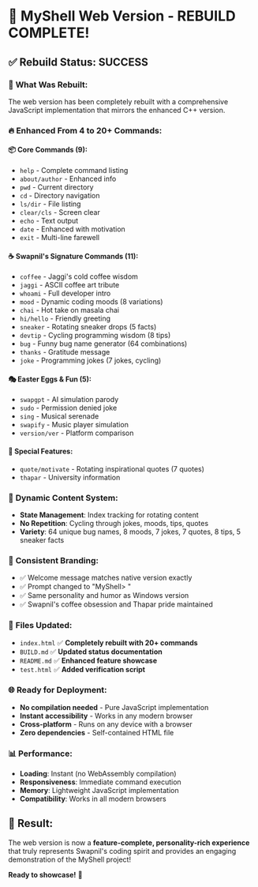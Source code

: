 # 🚀 MyShell Web Version - REBUILD COMPLETE!

## ✅ **Rebuild Status: SUCCESS**

### 🎯 **What Was Rebuilt:**

The web version has been completely rebuilt with a comprehensive JavaScript implementation that mirrors the enhanced C++ version.

### 🔥 **Enhanced From 4 to 20+ Commands:**

#### **📦 Core Commands (9):**

- `help` - Complete command listing
- `about/author` - Enhanced info
- `pwd` - Current directory
- `cd` - Directory navigation
- `ls/dir` - File listing
- `clear/cls` - Screen clear
- `echo` - Text output
- `date` - Enhanced with motivation
- `exit` - Multi-line farewell

#### **☕ Swapnil's Signature Commands (11):**

- `coffee` - Jaggi's cold coffee wisdom
- `jaggi` - ASCII coffee art tribute
- `whoami` - Full developer intro
- `mood` - Dynamic coding moods (8 variations)
- `chai` - Hot take on masala chai
- `hi/hello` - Friendly greeting
- `sneaker` - Rotating sneaker drops (5 facts)
- `devtip` - Cycling programming wisdom (8 tips)
- `bug` - Funny bug name generator (64 combinations)
- `thanks` - Gratitude message
- `joke` - Programming jokes (7 jokes, cycling)

#### **🎭 Easter Eggs & Fun (5):**

- `swapgpt` - AI simulation parody
- `sudo` - Permission denied joke
- `sing` - Musical serenade
- `swapify` - Music player simulation
- `version/ver` - Platform comparison

#### **💎 Special Features:**

- `quote/motivate` - Rotating inspirational quotes (7 quotes)
- `thapar` - University information

### 🎨 **Dynamic Content System:**

- **State Management**: Index tracking for rotating content
- **No Repetition**: Cycling through jokes, moods, tips, quotes
- **Variety**: 64 unique bug names, 8 moods, 7 jokes, 7 quotes, 8 tips, 5 sneaker facts

### 🎪 **Consistent Branding:**

- ✅ Welcome message matches native version exactly
- ✅ Prompt changed to "MyShell> "
- ✅ Same personality and humor as Windows version
- ✅ Swapnil's coffee obsession and Thapar pride maintained

### 📁 **Files Updated:**

- `index.html` ✅ **Completely rebuilt with 20+ commands**
- `BUILD.md` ✅ **Updated status documentation**
- `README.md` ✅ **Enhanced feature showcase**
- `test.html` ✅ **Added verification script**

### 🌐 **Ready for Deployment:**

- **No compilation needed** - Pure JavaScript implementation
- **Instant accessibility** - Works in any modern browser
- **Cross-platform** - Runs on any device with a browser
- **Zero dependencies** - Self-contained HTML file

### 📊 **Performance:**

- **Loading**: Instant (no WebAssembly compilation)
- **Responsiveness**: Immediate command execution
- **Memory**: Lightweight JavaScript implementation
- **Compatibility**: Works in all modern browsers

## 🎉 **Result:**

The web version is now a **feature-complete, personality-rich experience** that truly represents Swapnil's coding spirit and provides an engaging demonstration of the MyShell project!

**Ready to showcase!** 🚀
